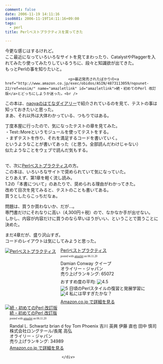 ```yaml
---
comment: false
date: 2006-11-19 14:11:16
iso8601: 2006-11-19T14:11:16+09:00
tags:
  - perl
title: Perlベストプラクティスを買ってきた

---
```


<div class="entry-body">
                                 <p>今更な感じはするけれど。<br />
ここ最近になっていろいろなサイトを見てまわったり、CatalystやPlaggerを入れてみたり使ってみたりしているうちに、段々と知識欲が出てきた。<br />
もっとPerlの事を知りたいと。</p>
                              
                                 <p>最近発売されたばかりの<a href="http://www.amazon.co.jp/exec/obidos/ASIN/4873113059/nqounet-22/ref=nosim/" name="amazletlink" id="amazletlink">続・初めてのPerl 改訂版</a>とどっちにしようか迷った。<br />
この本は、<a href="http://d.hatena.ne.jp/naoya/20061022/1161489711">naoyaのはてなダイアリー</a>で紹介されているのを見て、テストの事は知っておきたいと思った。<br />
まあ、それ以外は大体わかっている、つもりではある。</p>

<p>丁度本屋に行ったので、気になったテストの章を見てみた。<br />
・Test::Moreというモジュールを使ってテストをする。<br />
・まずテストを作り、それを満足するコードを書いていく。<br />
というようなことが書いてあった（と思う。全部読んだわけじゃない）<br />
似たようなことをウェブで読んだ気もする。</p>

<p><br />
で、次に<a href="http://www.amazon.co.jp/exec/obidos/ASIN/4873113008/nqounet-22/ref=nosim/" name="amazletlink" id="amazletlink">Perlベストプラクティス</a>の方。<br />
この本は、いろいろなサイトで奨められていて気になっていた。<br />
とりあえず、第1章を軽く流し読み。<br />
1.2の「本書について」のあたりで、奨められる理由がわかってきた。<br />
改めて目次を見てみると、テストのことも書いてある。<br />
買うとしたらこっちだなぁ。</p>

<p>問題は、買うか買わないか、だが…。<br />
専門書だけにそれなりに高い（4,300円＋税）ので、なかなか手が出せない。<br />
しかし、内容が内容だけに買うのなら早いほうがいい、ということで買うことに決めた。</p>

<p>まだ4章だが、盛り沢山すぎ。<br />
コードのレイアウトは気にしてみようと思った。</p>

<div class="amazlet-box" style="margin-bottom:0px;"><div class="amazlet-image" style="float:left;"><a href="http://www.amazon.co.jp/exec/obidos/ASIN/4873113008/nqounet-22/ref=nosim/" name="amazletlink" id="amazletlink"><img src="http://images-jp.amazon.com/images/P/4873113008.09.MZZZZZZZ.jpg" alt="Perlベストプラクティス" style="border: none;" /></a></div><div class="amazlet-info" style="float:left;margin-left:15px;line-height:120%"><div class="amazlet-name" style="margin-bottom:10px;line-height:120%"><a href="http://www.amazon.co.jp/exec/obidos/ASIN/4873113008/nqounet-22/ref=nosim/" name="amazletlink" id="amazletlink">Perlベストプラクティス</a><div class="amazlet-powered-date" style="font-size:7pt;margin-top:5px;font-family:verdana;line-height:120%">posted with <a href="http://app.amazlet.com/amazlet/" title="Perlベストプラクティス">amazlet</a> on 06.11.20</div></div><div class="amazlet-detail">Damian Conway クイープ <br />オライリー・ジャパン <br />売り上げランキング: 65072<br /></div><div class="amazlet-review" style="margin-top:10px; margin-bottom:10px"><div class="amazlet-review-average" style="margin-bottom:5px">おすすめ度の平均: <img src="http://images-jp.amazon.com/images/G/09/x-locale/common/customer-reviews/stars-4-5.gif" alt="4.5" /></div><img src="http://images-jp.amazon.com/images/G/09/x-locale/common/customer-reviews/stars-5-0.gif" alt="5" /> 日頃のPerlスタイルの復習と発展学習に<br /><img src="http://images-jp.amazon.com/images/G/09/x-locale/common/customer-reviews/stars-4-0.gif" alt="4" /> 私には早すぎたかな？<br /></div><div class="amazlet-link" style="margin-top: 5px"><a href="http://www.amazon.co.jp/exec/obidos/ASIN/4873113008/nqounet-22/ref=nosim/" name="amazletlink" id="amazletlink">Amazon.co.jp で詳細を見る</a></div></div><div class="amazlet-footer" style="clear: left"></div></div>

<div class="amazlet-box" style="margin-bottom:0px;"><div class="amazlet-image" style="float:left;"><a href="http://www.amazon.co.jp/exec/obidos/ASIN/4873113059/nqounet-22/ref=nosim/" name="amazletlink" id="amazletlink"><img src="http://images-jp.amazon.com/images/P/4873113059.09.MZZZZZZZ.jpg" alt="続・初めてのPerl 改訂版" style="border: none;" /></a></div><div class="amazlet-info" style="float:left;margin-left:15px;line-height:120%"><div class="amazlet-name" style="margin-bottom:10px;line-height:120%"><a href="http://www.amazon.co.jp/exec/obidos/ASIN/4873113059/nqounet-22/ref=nosim/" name="amazletlink" id="amazletlink">続・初めてのPerl 改訂版</a><div class="amazlet-powered-date" style="font-size:7pt;margin-top:5px;font-family:verdana;line-height:120%">posted with <a href="http://app.amazlet.com/amazlet/" title="続・初めてのPerl 改訂版">amazlet</a> on 06.11.20</div></div><div class="amazlet-detail">Randal L. Schwartz brian d foy Tom Phoenix 吉川 英興 伊藤 直也 田中 慎司 株式会社ロングテール/長尾 高弘 <br />オライリー・ジャパン <br />売り上げランキング: 34989<br /></div><div class="amazlet-link" style="margin-top: 5px"><a href="http://www.amazon.co.jp/exec/obidos/ASIN/4873113059/nqounet-22/ref=nosim/" name="amazletlink" id="amazletlink">Amazon.co.jp で詳細を見る</a></div></div><div class="amazlet-footer" style="clear: left"></div></div>

                              </div>
    	